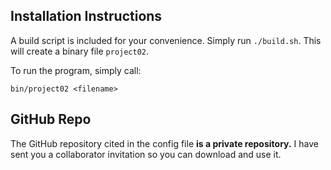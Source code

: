 ## Installation Instructions

A build script is included for your convenience.  Simply run `./build.sh`.  This will create a binary file `project02`.

To run the program, simply call:

`bin/project02 <filename>`

## GitHub Repo

The GitHub repository cited in the config file **is a private repository.** I have sent you a collaborator invitation so you can download and use it. 
 
